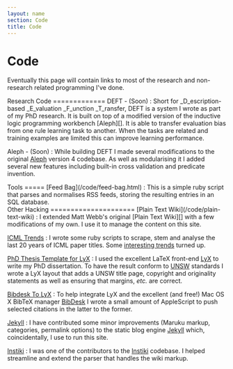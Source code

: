 ```yaml
---
layout: name
section: Code
title: Code
---
```

Code
====
Eventually this page will contain links to most of the research and non-research
related programming I've done.

<div class="section" markdown="1">
Research Code
=============
DEFT - (Soon)
:	Short for _D_escription-based _E_valuation _F_unction _T_ransfer, DEFT is a
	system I wrote as part of my PhD research. It is built on top of a modified 
	version of the inductive logic programming workbench [Aleph][]. It is able 
	to transfer evaluation bias from one rule learning task to another. When the 
	tasks are related and training examples are limited this can improve 
	learning performance.

Aleph - (Soon)
:	While building DEFT I made several modifications to the original 
	[Aleph][] version 4 codebase. As well as modularising it I added several
	new features including built-in cross validation and predicate invention.

[Aleph]: http://web.comlab.ox.ac.uk/oucl/research/areas/machlearn/Aleph/
</div>

<div class="section" markdown="1">
Tools
=====
[Feed Bag](/code/feed-bag.html)
:	This is a simple ruby script that parses and normalises RSS feeds, storing 
	the resulting entries in an SQL database.
</div>

<div class="section" markdown="1">
Other Hacking
=====================
[Plain Text Wiki](/code/plain-text-wiki)
:	I extended Matt Webb's original [Plain Text Wiki][] with a few 
	modifications of my own. I use it to manage the content on this
	site.

[ICML Trends][icml]
:	I wrote some ruby scripts to scrape, stem and analyse the last 20
	years of ICML paper titles. Some [interesting trends][icml] turned up. 

[PhD Thesis Template for LyX][lyxthesis]
:	I used the excellent LaTeX front-end [LyX][] to write my PhD dissertation.
	To have the result conform to [UNSW][] standards I wrote a LyX layout that
	adds a UNSW title page, copyright and originality statements as well as
	ensuring that margins, _etc._ are correct. 

[Bibdesk To LyX][bibdesktolyx]
:	To help integrate LyX and the excellent (and free!) Mac OS X BibTeX manager 
	[BibDesk][] I wrote a small amount of AppleScript to push selected 
	citations in the latter to the former.

[Jekyll][]
:	I have contributed some minor improvements (Maruku markup, categories,
	permalink options) to the static blog engine [Jekyll][] which,
	coincidentally, I use to run this site.

[Instiki][]
:	I was one of the contributors to the [Instiki][] codebase. I helped
	streamline and extend the parser that handles the wiki markup.
</div>

[icml]: http://threewordslong.com/blog/entry/60/ICML_Trends
[unsw]: http://www.unsw.edu.au/
[lyx]: http://lyx.org
[lyxthesis]: http://threewordslong.com/blog/entry/63/A_LyX_Thesis_Layout_for_UNSW_T
[Plain Text Wiki]: http://interconnected.org/home/2007/05/20/plain_text_wiki
[Instiki]: http://instiki.org
[bibdesktolyx]: http://threewordslong.com/projects/bibdesk_to_lyx
[bibdesk]: http://bibdesk.sourceforge.net/
[Jekyll]: http://github.com/mojombo/jekyll/tree/master